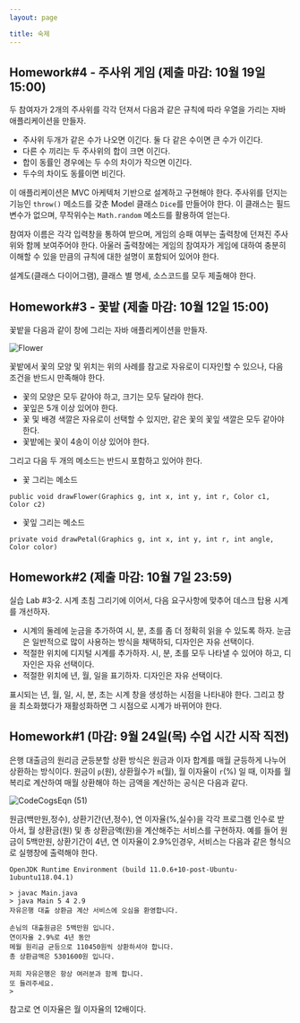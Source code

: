 ```yaml
---
layout: page

title: 숙제
---
```


## Homework#4 - 주사위 게임 (제출 마감: 10월 19일 15:00)

두 참여자가 2개의 주사위를 각각 던져서 
다음과 같은 규칙에 따라 우열을 가리는 자바 애플리케이션을 만들자.

- 주사위 두개가 같은 수가 나오면 이긴다. 둘 다 같은 수이면 큰 수가 이긴다.
- 다른 수 끼리는 두 주사위의 합이 크면 이긴다.
- 합이 동률인 경우에는 두 수의 차이가 작으면 이긴다.
- 두수의 차이도 동률이면 비긴다.

이 애플리케이션은 MVC 아케텍처 기반으로 설계하고 구현해야 한다.
주사위를 던지는 기능인 `throw()` 메소드를 갖춘 Model 클래스 `Dice`를 만들어야 한다.
이 클래스는 필드 변수가 없으며, 무작위수는 `Math.random` 메소드를 활용하여 얻는다.

참여자 이름은 각각 입력창을 통하여 받으며,
게임의 승패 여부는 출력창에 던져진 주사위와 함께 보여주어야 한다.
아울러 출력창에는 게임의 참여자가 게임에 대하여 충분히 이해할 수 있을 만큼의
규칙에 대한 설명이 포함되어 있어야 한다.

설계도(클래스 다이어그램), 클래스 별 명세, 소스코드를 모두 제출해야 한다.



## Homework#3 - 꽃밭 (제출 마감: 10월 12일 15:00)

꽃밭을 다음과 같이 창에 그리는 자바 애플리케이션을 만들자.

![Flower](https://i.imgur.com/Ufy7rsS.png)

꽃밭에서 꽃의 모양 및 위치는 위의 사례를 참고로 자유로이 디자인할 수 있으나, 
다음 조건을 반드시 만족해야 한다.

- 꽃의 모양은 모두 같아야 하고, 크기는 모두 달라야 한다.
- 꽃잎은 5개 이상 있어야 한다.
- 꽃 및 배경 색깔은 자유로이 선택할 수 있지만, 같은 꽃의 꽃잎 색깔은 모두 같아야 한다.
- 꽃밭에는 꽃이 4송이 이상 있어야 한다.

그리고 다음 두 개의 메소드는 반드시 포함하고 있어야 한다.

- 꽃 그리는 메소드

``` public void drawFlower(Graphics g, int x, int y, int r, Color c1, Color c2) ```

- 꽃잎 그리는 메소드

``` private void drawPetal(Graphics g, int x, int y, int r, int angle, Color color) ```


## Homework#2 (제출 마감: 10월 7일 23:59)

실습 Lab #3-2. 시계 초침 그리기에 이어서, 다음 요구사항에 맞추어 데스크 탑용 시계를 개선하자.

- 시계의 둘레에 눈금을 추가하여 시, 분, 초를 좀 더 정확히 읽을 수 있도록 하자. 
눈금은 일반적으로 많이 사용하는 방식을 채택하되, 디자인은 자유 선택이다.
- 적절한 위치에 디지털 시계를 추가하자. 시, 분, 초를 모두 나타낼 수 있어야 하고,
디자인은 자유 선택이다.
- 적절한 위치에 년, 월, 일을 표기하자. 디자인은 자유 선택이다.

표시되는 년, 월, 일, 시, 분, 초는 시계 창을 생성하는 시점을 나타내야 한다.
그리고 창을 최소화했다가 재활성화하면 그 시점으로 시계가 바뀌어야 한다.




## Homework#1 (마감: 9월 24일(목) 수업 시간 시작 직전)

은행 대출금의 원리금 균등분할 상환 방식은 원금과 이자 합계를 매월 균등하게 나누어 상환하는 방식이다. 원금이 `p`(원), 상환월수가 `m`(월), 월 이자율이 `r`(%) 일 때, 이자를 월 복리로 계산하여 매월 상환해야 하는 금액을 계산하는 공식은 다음과 같다.

![CodeCogsEqn (51)](https://i.imgur.com/1N3rFiG.gif)

원금(백만원,정수), 상환기간(년,정수), 연 이자율(%,실수)을 각각 프로그램 인수로 받아서, 월 상환금(원) 및 총 상환금액(원)을 계산해주는 서비스를 구현하자. 예를 들어 원금이 5백만원, 상환기간이 4년, 연 이자율이 2.9%인경우, 서비스는 다음과 같은 형식으로 실행창에 출력해야 한다.

```
OpenJDK Runtime Environment (build 11.0.6+10-post-Ubuntu-1ubuntu118.04.1)

> javac Main.java
> java Main 5 4 2.9
자유은행 대출 상환금 계산 서비스에 오심을 환영합니다.

손님의 대출원금은 5백만원 입니다.
연이자율 2.9%로 4년 동안
메월 원리금 균등으로 110450원씩 상환하셔야 합니다.
총 상환금액은 5301600원 입니다.

저희 자유은행은 항상 여러분과 함께 합니다.
또 들려주세요.
>
```

참고로 연 이자율은 월 이자율의 12배이다.
